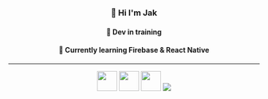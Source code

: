 <div align="center">
  
### 👋 Hi I'm Jak

#### 🥷 Dev in training

#### 🌱 Currently learning **Firebase & React Native**
<hr>
  <img src="https://cdn.jsdelivr.net/gh/devicons/devicon@latest/icons/javascript/javascript-original.svg" width="40px"/>
  <img src="https://cdn.jsdelivr.net/gh/devicons/devicon@latest/icons/typescript/typescript-original.svg" width="40px"/>
  <img src="https://cdn.jsdelivr.net/gh/devicons/devicon@latest/icons/react/react-original.svg" width="40px"/>
  <img src="https://cdn.jsdelivr.net/gh/devicons/devicon@latest/icons/supabase/supabase-original.svg" />
</div>
